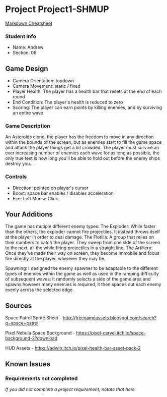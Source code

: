 # Project Project1-SHMUP

[Markdown Cheatsheet](https://github.com/adam-p/markdown-here/wiki/Markdown-Here-Cheatsheet)

### Student Info

-   Name: Andrew
-   Section: 06

## Game Design

-   Camera Orientation: topdown
-   Camera Movement: static / fixed
-   Player Health: The player has a health bar that resets at the end of each round
-   End Condition: The player's health is reduced to zero
-   Scoring: The player can earn points by killing enemies, and by surviving an entire wave

### Game Description
An Asteroids clone, the player has the freedom to move in any direction within the bounds of the screen, but as enemies start to fill the game space and attack the player things get a bit crowded. The player must survive an ever increasing number of enemies each wave for as long as possible, the only true test is how long you'll be able to hold out before the enemy ships destroy you...

### Controls
-   Direction: pointed on player's cursor
-   Boost: space bar enables / disables acceleration
-   Fire: Left Mouse Click

## Your Additions
The game has mutiple different enemy types:
    The Exploder: While faster than the others, the exploder cannot fire projectiles. It instead throws itself at the player in order to deal damage.
    The Flotilla: A group that relies on their numbers to catch the player. They sweep from one side of the screen to the next, all the while firing projectiles in a straight line.
    The Artillery: Once they've made their way on screen, they become immobile and focus fire directly at the player, wherever they may be.

Spawning: I designed the enemy spawner to be adaptable to the different types of enemies within the game as well as used in the ramping difficulty of subsequent waves; it randomly selects a side of the game area and spawns however many enemies is required, it then spaces out each enemy evenly across the selected edge.
 
## Sources

Space Patrol Sprite Sheet -
http://freegameassets.blogspot.com/search?q=space+patrol

Pixel Nebula Space Background -
https://pixel-carvel.itch.io/space-background-2?download

HUD Assets - 
https://adwitr.itch.io/pixel-health-bar-asset-pack-2

## Known Issues



### Requirements not completed

_If you did not complete a project requirement, notate that here_

